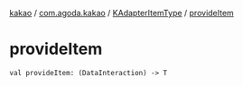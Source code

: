[kakao](../../index.md) / [com.agoda.kakao](../index.md) / [KAdapterItemType](index.md) / [provideItem](.)

# provideItem

`val provideItem: (DataInteraction) -> T`